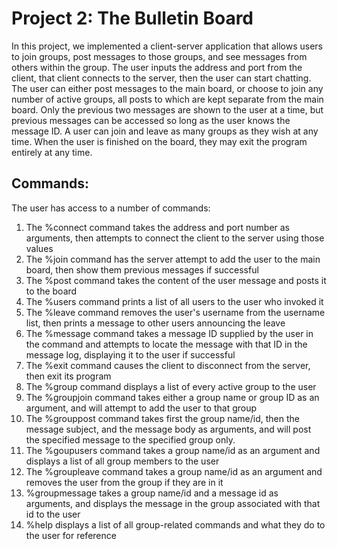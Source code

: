 # **Project 2: The Bulletin Board**
In this project, we implemented a client-server application that allows users to join groups, post messages to those groups, and see messages from others within the group.
The user inputs the address and port from the client, that client connects to the server, then the user can start chatting. The user can either post messages to the main board, or choose to join any number of active groups, all posts to which are kept separate from the main board. Only the previous two messages are shown to the user at a time, but previous messages can be accessed so long as the user knows the message ID. A user can join and leave as many groups as they wish at any time. When the user is finished on the board, they may exit the program entirely at any time.

## **Commands:**
The user has access to a number of commands:
1. The %connect command takes the address and port number as arguments, then attempts to connect the client to the server using those values
2. The %join command has the server attempt to add the user to the main board, then show them previous messages if successful
3. The %post command takes the content of the user message and posts it to the board
4. The %users command prints a list of all users to the user who invoked it
5. The %leave command removes the user's username from the username list, then prints a message to other users announcing the leave
6. The %message command takes a message ID supplied by the user in the command and attempts to locate the message with that ID in the message log, displaying it to the user if successful
7. The %exit command causes the client to disconnect from the server, then exit its program
8. The %group command displays a list of every active group to the user
9. The %groupjoin command takes either a group name or group ID as an argument, and will attempt to add the user to that group
10. The %grouppost command takes first the group name/id, then the message subject, and the message body as arguments, and will post the specified message to the specified group only.
11. The %goupusers command takes a group name/id as an argument and displays a list of all group members to the user
12. The %groupleave command takes a group name/id as an argument and removes the user from the group if they are in it
13. %groupmessage takes a group name/id and a message id as arguments, and displays the message in the group associated with that id to the user
14. %help displays a list of all group-related commands and what they do to the user for reference
